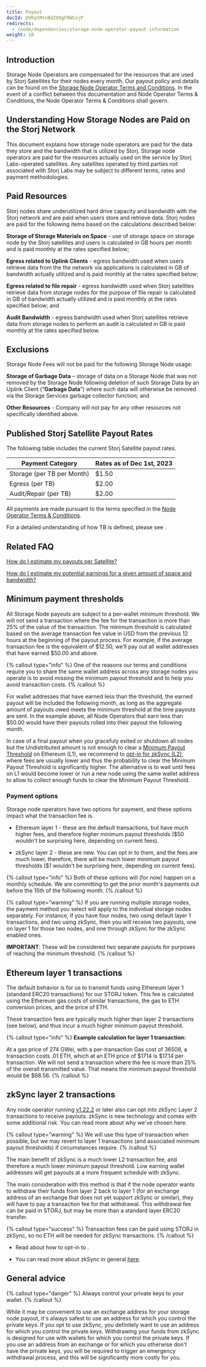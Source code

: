 ```yaml
---
title: Payout
docId: DVKqtMtnBdZ99gFRWCojP
redirects:
  - /node/dependencies/storage-node-operator-payout-information
weight: 10
---
```


## Introduction

Storage Node Operators are compensated for the resources that are used by Storj Satellites for their nodes every month. Our payout policy and details can be found on the [Storage Node Operator Terms and Conditions](https://storj.io/storj-operator-terms/). In the event of a conflict between this documentation and Node Operator Terms & Conditions, the Node Operator Terms & Conditions shall govern.

## Understanding How Storage Nodes are Paid on the Storj Network

This document explains how storage node operators are paid for the data they store and the bandwidth that is utilized by Storj. Storage node operators are paid for the resources actually used on the service by Storj Labs-operated satellites. Any satellites operated by third parties not associated with Storj Labs may be subject to different terms, rates and payment methodologies.

## Paid Resources

Storj nodes share underutilized hard drive capacity and bandwidth with the Storj network and are paid when users store and retrieve data. Storj nodes are paid for the following items based on the calculations described below:

**Storage of Storage Materials on Space** - use of storage space on storage node by the Storj satellites and users is calculated in GB hours per month and is paid monthly at the rates specified below;

**Egress related to Uplink Clients** - egress bandwidth used when users retrieve data from the the network via applications is calculated in GB of bandwidth actually utilized and is paid monthly at the rates specified below;

**Egress related to file repair** - egress bandwidth used when Storj satellites retrieve data from storage nodes for the purpose of file repair is calculated in GB of bandwidth actually utilized and is paid monthly at the rates specified below; and

**Audit Bandwidth** - egress bandwidth used when Storj satellites retrieve data from storage nodes to perform an audit is calculated in GB is paid monthly at the rates specified below.

## Exclusions

Storage Node Fees will not be paid for the following Storage Node usage:

**Storage of Garbage Data** – storage of data on a Storage Node that was not removed by the Storage Node following deletion of such Storage Data by an Uplink Client (“**Garbage Data**”) where such data will otherwise be removed via the Storage Services garbage collector function; and

**Other Resources** - Company will not pay for any other resources not specifically identified above.

## Published Storj Satellite Payout Rates

The following table includes the current Storj Satellite payout rates.

| **Payment Category**       | **Rates as of Dec 1st, 2023** |
| -------------------------- | ----------------------------- |
| Storage (per TB per Month) | $1.50                         |
| Egress (per TB)            | $2.00                         |
| Audit/Repair (per TB)      | $2.00                         |

All payments are made pursuant to the terms specified in the [Node Operator Terms & Conditions](https://www.storj.io/node-operator-terms-conditions).

For a detailed understanding of how TB is defined, please see [](docId:59T_2l7c1rvZVhI8p91VX#object-storage).

## Related FAQ

[How do I estimate my payouts per Satellite?](docId:2tLLmAjix5YnHHa1oflQp)

[How do I estimate my potential earnings for a given amount of space and bandwidth?](docId:bG8Q88XbTvEPkzsuc02T8)

[](docId:6xwcyBYTMDNojI58mxXSd)

## Minimum payment thresholds

All Storage Node payouts are subject to a per-wallet minimum threshold. We will not send a transaction where the fee for the transaction is more than 25% of the value of the transaction. The minimum threshold is calculated based on the average transaction fee value in USD from the previous 12 hours at the beginning of the payout process. For example, if the average transaction fee is the equivalent of $12.50, we’ll pay out all wallet addresses that have earned $50.00 and above.

{% callout type="info"  %}
One of the reasons our terms and conditions require you to share the same wallet address across any storage nodes you operate is to avoid missing the minimum payout threshold and to help you avoid transaction costs.
{% /callout %}

For wallet addresses that have earned less than the threshold, the earned payout will be included the following month, as long as the aggregate amount of payouts owed meets the minimum threshold at the time payouts are sent. In the example above, all Node Operators that earn less than $50.00 would have their payouts rolled into their payout the following month.

In case of a final payout when you gracefuly exited or shutdown all nodes but the Undistributed amount is not enough to clear a [Minimum Payout Threshold](#minimum-payment-thresholds) on Ethereum (L1), we recommend to [opt-in for zkSync (L2)](docId:6TX_ve1PyUrXuwax-mWWw), where fees are usually lower and thus the probability to clear the Minimum Payout Threshold is significantly higher. The alternative is to wait until fees on L1 would become lower or run a new node using the same wallet address to allow to collect enough funds to clear the Minimum Payout Threshold.

### Payment options

Storage node operators have two options for payment, and these options impact what the transaction fee is.

- Ethereum layer 1 - these are the default transactions, but have much higher fees, and therefore higher minimum payout thresholds ($50 wouldn't be surprising here, depending on current fees).

- zkSync layer 2 - these are new. You can opt in to them, and the fees are much lower, therefore, there will be much lower minimum payout thresholds ($1 wouldn't be surprising here, depending on current fees).

{% callout type="info"  %}
Both of these options will (for now) happen on a monthly schedule. We are committing to get the prior month's payments out before the 15th of the following month.
{% /callout %}

{% callout type="warning"  %}
If you are running multiple storage nodes, the payment method you select will apply to the individual storage nodes separately. For instance, if you have four nodes, two using default layer 1 transactions, and two using zkSync, then you will receive two payouts, one on layer 1 for those two nodes, and one through zkSync for the zkSync enabled ones.

**IMPORTANT**: These will be considered two separate payouts for purposes of reaching the minimum threshold.
{% /callout %}

## Ethereum layer 1 transactions

The default behavior is for us to transmit funds using Ethereum layer 1 (standard ERC20 transactions) for our STORJ token. This fee is calculated using the Ethereum gas costs of similar transactions, the gas to ETH conversion prices, and the price of ETH.

These transaction fees are typically much higher than layer 2 transactions (see below), and thus incur a much higher minimum payout threshold.

{% callout type="info"  %}
**Example calculation for layer 1 transaction:**

At a gas price of 274 GWei, with a per-transaction Gas cost of 36508, a transaction costs .01 ETH, which at an ETH price of $1714 is $17.14 per transaction. We will not send a transaction where the fee is more than 25% of the overall transmitted value. That means the minimum payout threshold would be $68.56.
{% /callout %}

## zkSync layer 2 transactions

Any node operator running [v1.22.2](https://github.com/storj/storj/releases/tag/v1.22.2) or later also can opt into zkSync Layer 2 transactions to receive payouts. zkSync is new technology and comes with some additional risk. You can read more about why we've chosen [](docId:6TX_ve1PyUrXuwax-mWWw) here.

{% callout type="warning"  %}
We will use this type of transaction when possible, but we may revert to layer 1 transactions (and associated minimum payout thresholds) if circumstances require.
{% /callout %}

The main benefit of zkSync is a much lower L2 transaction fee, and therefore a much lower minimum payout threshold. Low earning wallet addresses will get payouts at a more frequent schedule with zkSync.

The main consideration with this method is that if the node operator wants to withdraw their funds from layer 2 back to layer 1 (for an exchange address of an exchange that does not yet support zkSync or similar), they will have to pay a transaction fee for that withdrawal. This withdrawal fee can be paid in STORJ, but may be more than a standard layer ERC20 transfer.

{% callout type="success"  %}
Transaction fees can be paid using STORJ in zkSync, so no ETH will be needed for zkSync transactions.
{% /callout %}

- Read about how to opt-in to [](docId:6TX_ve1PyUrXuwax-mWWw).

- You can read more about zkSync in general [here](https://zksync.io).

## General advice

{% callout type="danger"  %}
Always control your private keys to your wallet.
{% /callout %}

While it may be convenient to use an exchange address for your storage node payout, it's always safest to use an address for which you control the private keys. If you opt to use zkSync, you definitely want to use an address for which you control the private keys. Withdrawing your funds from zkSync is designed for use with wallets for which you control the private keys. If you use an address from an exchange or for which you otherwise don't have the private keys, you will be required to trigger an emergency withdrawal process, and this will be significantly more costly for you.
